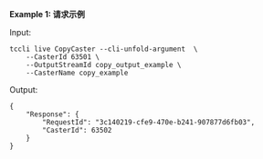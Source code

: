 **Example 1: 请求示例**



Input: 

```
tccli live CopyCaster --cli-unfold-argument  \
    --CasterId 63501 \
    --OutputStreamId copy_output_example \
    --CasterName copy_example
```

Output: 
```
{
    "Response": {
        "RequestId": "3c140219-cfe9-470e-b241-907877d6fb03",
        "CasterId": 63502
    }
}
```

